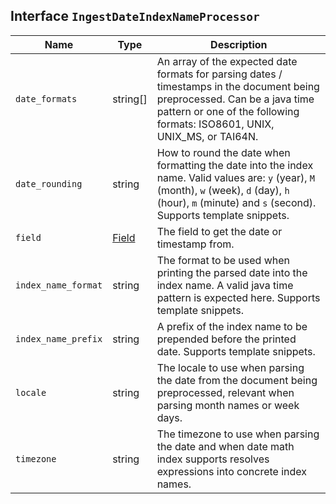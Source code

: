 ## Interface `IngestDateIndexNameProcessor`

| Name | Type | Description |
| - | - | - |
| `date_formats` | string[] | An array of the expected date formats for parsing dates / timestamps in the document being preprocessed. Can be a java time pattern or one of the following formats: ISO8601, UNIX, UNIX_MS, or TAI64N. |
| `date_rounding` | string | How to round the date when formatting the date into the index name. Valid values are: `y` (year), `M` (month), `w` (week), `d` (day), `h` (hour), `m` (minute) and `s` (second). Supports template snippets. |
| `field` | [Field](./Field.md) | The field to get the date or timestamp from. |
| `index_name_format` | string | The format to be used when printing the parsed date into the index name. A valid java time pattern is expected here. Supports template snippets. |
| `index_name_prefix` | string | A prefix of the index name to be prepended before the printed date. Supports template snippets. |
| `locale` | string | The locale to use when parsing the date from the document being preprocessed, relevant when parsing month names or week days. |
| `timezone` | string | The timezone to use when parsing the date and when date math index supports resolves expressions into concrete index names. |
